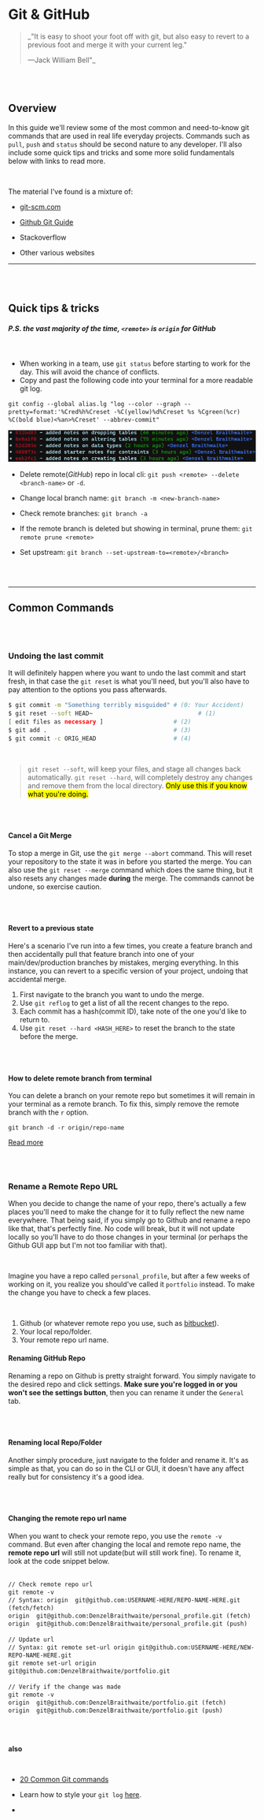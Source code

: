 # **Git & GitHub**

> \_"It is easy to shoot your foot off with git, but also easy to revert to a previous foot and merge it with your current leg."
>
> —Jack William Bell"\_

<br>
<br>

## Overview

In this guide we'll review some of the most common and need-to-know git commands that are used in real life everyday projects. Commands such as `pull`, `push` and `status` should be second nature to any developer. I'll also include some quick tips and tricks and some more solid fundamentals below with links to read more.

<br>

The material I've found is a mixture of:

-   [git-scm.com](https://git-scm.com/doc)

-   [Github Git Guide](https://github.com/git-guides)

-   Stackoverflow

-   Other various websites

---

<br>
<br>

## **Quick tips & tricks**

##### _P.S. the vast majority of the time, `<remote>` is **`origin`** for **GitHub**_

<br>

-   When working in a team, use `git status` before starting to work for the day. This will avoid the chance of conflicts.
-   Copy and past the following code into your terminal for a more readable git log.

```
git config --global alias.lg "log --color --graph --pretty=format:'%Cred%h%Creset -%C(yellow)%d%Creset %s %Cgreen(%cr) %C(bold blue)<%an>%Creset' --abbrev-commit"
```

![pretty git log](img/pretty_git_log.png)

-   Delete remote(_GitHub_) repo in local cli: `git push <remote> --delete <branch-name>` or `-d`.

-   Change local branch name: `git branch -m <new-branch-name>`

- Check remote branches: `git branch -a`

- If the remote branch is deleted but showing in terminal, prune them: `git remote prune <remote>`

- Set upstream: `git branch --set-upstream-to=<remote>/<branch>`

<br>
<br>

---

## **Common Commands**

<br>
<br>

### **Undoing the last commit**

It will definitely happen where you want to undo the last commit and start fresh, in that case the `git reset` is what you'll need, but you'll also have to pay attention to the options you pass afterwards.

```sh
$ git commit -m "Something terribly misguided" # (0: Your Accident)
$ git reset --soft HEAD~                              # (1)
[ edit files as necessary ]                    # (2)
$ git add .                                    # (3)
$ git commit -c ORIG_HEAD                      # (4)
```

<br>

> `git reset --soft`, will keep your files, and stage all changes back automatically. `git reset --hard`, will completely destroy any changes and remove them from the local directory. <mark>Only use this if you know what you're doing.</mark>

<br>
<br>

#### **Cancel a Git Merge**

To stop a merge in Git, use the `git merge --abort` command. This will reset your repository to the state it was in before you started the merge. You can also use the `git reset --merge` command which does the same thing, but it also resets any changes made **during** the merge. The commands cannot be undone, so exercise caution.

<br>
<br>

#### **Revert to a previous state**

Here's a scenario I've run into a few times, you create a feature branch and then accidentally pull that feature branch into one of your main/dev/production branches by mistakes, merging everything. In this instance, you can revert to a specific version of your project, undoing that accidental merge.

1. First navigate to the branch you want to undo the merge.
2. Use `git reflog` to get a list of all the recent changes to the repo.
3. Each commit has a hash(commit ID), take note of the one you'd like to return to.
4. Use `git reset --hard <HASH_HERE>` to reset the branch to the state before the merge.

<br>
<br>

#### **How to delete remote branch from terminal**

You can delete a branch on your remote repo but sometimes it will remain in your terminal as a remote branch. To fix this, simply remove the remote branch with the `r` option.

```
git branch -d -r origin/repo-name
```

[Read more](https://stackoverflow.com/questions/927358/how-do-i-undo-the-most-recent-local-commits-in-git)

<br>
<br>

### **Rename a Remote Repo URL**

When you decide to change the name of your repo, there's actually a few places you'll need to make the change for it to fully reflect the new name everywhere. That being said, if you simply go to Github and rename a repo like that, that's perfectly fine. No code will break, but it will not update locally so you'll have to do those changes in your terminal (or perhaps the Github GUI app but I'm not too familiar with that).

<br>

Imagine you have a repo called `personal_profile`, but after a few weeks of working on it, you realize you should've called it `portfolio` instead. To make the change you have to check a few places.

<br>

1. Github (or whatever remote repo you use, such as [bitbucket](https://bitbucket.org/)).
2. Your local repo/folder.
3. Your remote repo url name.

#### **Renaming GitHub Repo**

Renaming a repo on Github is pretty straight forward. You simply navigate to the desired repo and click settings. **Make sure you're logged in or you won't see the settings button**, then you can rename it under the `General` tab.

<br>
<br>

#### **Renaming local Repo/Folder**

Another simply procedure, just navigate to the folder and rename it. It's as simple as that, you can do so in the CLI or GUI, it doesn't have any affect really but for consistency it's a good idea.

<br>
<br>

#### **Changing the remote repo url name**

When you want to check your remote repo, you use the `remote -v` command. But even after changing the local and remote repo name, the **remote repo url** will still not update(but will still work fine). To rename it, look at the code snippet below.

```bsh

// Check remote repo url
git remote -v
// Syntax: origin  git@github.com:USERNAME-HERE/REPO-NAME-HERE.git (fetch/fetch)
origin  git@github.com:DenzelBraithwaite/personal_profile.git (fetch)
origin  git@github.com:DenzelBraithwaite/personal_profile.git (push)

// Update url
// Syntax: git remote set-url origin git@github.com:USERNAME-HERE/NEW-REPO-NAME-HERE.git
git remote set-url origin git@github.com:DenzelBraithwaite/portfolio.git

// Verify if the change was made
git remote -v
origin  git@github.com:DenzelBraithwaite/portfolio.git (fetch)
origin  git@github.com:DenzelBraithwaite/portfolio.git (push)
```

<br>
<br>

**also**

<br>

-   [20 Common Git commands](https://dzone.com/articles/top-20-git-commands-with-examples)

-   Learn how to style your `git log` [here](https://coderwall.com/p/euwpig/a-better-git-log).

-
